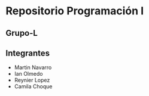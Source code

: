 # Repositorio Programación I
## Grupo-L
## Integrantes
- Martin Navarro
- Ian Olmedo
- Reynier Lopez
- Camila Choque
